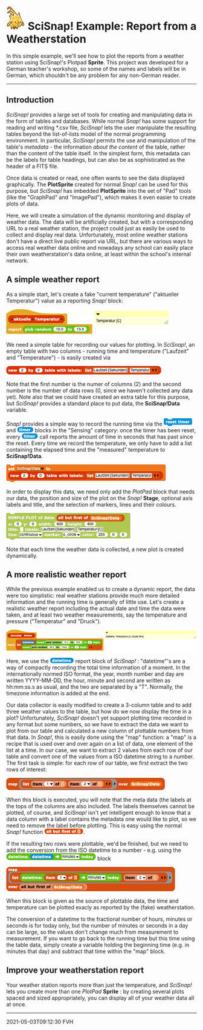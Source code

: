 # <img alt="scientific-snap-icon" src="../../../images/einstein_snap.png" width="50"/> SciSnap! Example: Report from a Weatherstation

In this simple example, we'll see how to plot the reports from a weather station using SciSnap!'s Plotpad **Sprite**.
This project was developed for a German teacher's workshop, so some of the names and labels will be in German, which shouldn't be any problem for any non-German reader.

---

## Introduction

*SciSnap!* provides a large set of tools for creating and manipulating data in the form of tables and databases.
While normal *Snap!* has some support for reading and writing \*.csv file, *SciSnap!* lets the user manipulate the resulting tables beyond the list-of-lists model of the normal programming environment.
In particular, *SciSnap!* permits the use and manipulation of the table's *metadata* - the information _about_ _the_ _content_ of the table, rather than the content of the table itself.
In the simplest form, this metadata can be the labels for table headings, but can also be as sophisticated as the header of a FITS file.

Once data is created or read, one often wants to see the data displayed graphically.
The **PlotSprite** created for normal *Snap!* can be used for this purpose, but *SciSnap!* has imbedded **PlotSprite** into the set of "Pad" tools (like the "GraphPad" and "ImagePad"), which makes it even easier to create plots of data.

Here, we will create a simulation of the dynamic monitoring and display of weather data.
The data will be artificially created, but with a corresponding URL to a real weather station, the project could just as easily be used to collect and display real data.
Unfortunately, most online weather stations don't have a direct live public report via URL, but there are various ways to access real weather data online and nowadays any school can easily place their own weatherstation's data online, at least within the school's internal network.


## A simple weather report

As a simple start,  let's create a fake "current temperature" ("aktueller Temperatur") value as a reporting *Snap!* block:

![aktueller Temperatur](./images/aktueller_Temperatur.png)

We need a simple table for recording our values for plotting.
In *SciSnap!*, an empty table with two columns - running time and temperature ("Laufzeit" and "Temperature") - is easily created via

![new table](./images/new_table.png)

Note that the first number is the numer of columns (2) and the second number is the number of data rows (0, since we haven't collected any data yet).
Note also that we could have created an extra table for this purpose, but *SciSnap!* provides a standard place to put data, the **SciSnap!Data** variable.

*Snap!* provides a simple way to record the running time via the ![reset timer](./images/reset_timer.png) and ![timer](./images/timer.png) blocks in the "Sensing" category: once the timer has been reset, every ![timer](./images/timer.png) call reports the amount of time in seconds that has past since the reset.
Every time we record the temperature, we only have to add a list containing the elapsed time and the "measured" temperature to **SciSnap!Data**.

![simple data](./images/simple_data.png)

In order to display this data, we need only add the *PlotPad* block that needs our data, the position and size of the plot on the *Snap!* **Stage**, optional axis labels and title, and the selection of markers, lines and their colours.

![simple plot](./images/simple_plot.png)

Note that each time the weather data is collected, a new plot is created dynamically.


## A more realistic weather report

While the previous example enabled us to create a dynamic report, the data were too simplistic: real weather stations provide much more detailed information and the running time is generally of little use.
Let's create a realistic weather report including the actual date and time the data were taken, and at least two weather measurements, say the temperature and pressure ("Temperatur" and "Druck").

![aktuelles Wetter](./images/aktuelles_Wetter.png)

Here, we use the ![datetime](./images/datetime.png) report block of *SciSnap!* : "datetime"'s are a way of compactly recording the total time information of a moment.
In the internationally normed ISO format, the year, month number and day are written YYYY-MM-DD, the hour, minute and second are written as hh:mm:ss.s as usual, and the two are separated by a "T".
Normally, the timezone information is added at the end.

Our data collector is easily modified to create a 3-column table and to add three weather values to the table, but how do we now display the time in a plot?
Unfortunately, *SciSnap!* doesn't yet support plotting time recorded in any format but some numbers, so we have to extract the data we want to plot from our table and calculated a new column of plottable numbers from that data.
In *Snap!*, this is easily done using the "map" function: a "map" is a recipe that is used over and over again on a list of data, one element of the list at a time.
In our case, we want to extract 2 values from each row of our table and convert one of the values from a ISO datetime string to a number.
The first task is simple: for each row of our table, we first extract the two rows of interest:

![map two rows](./images/map_two_rows.png)

When this block is executed, you will note that the meta data (the labels at the tops of the columns are also included.
The labels themselves cannot be plotted, of course, and *SciSnap!* isn't yet intelligent enough to know that a data column with a label contains the metadata one would like to plot, so we need to remove the label before plotting.
This is easy using the normal *Snap!* function ![all but first of](./images/all_but_first_of.png).

If the resulting two rows were plottable, we'd be finished, but we need to add the conversion from the ISO datetime to a number - e.g. using the ![datetime to minutes](./images/datetime_to_minutes.png) block

![map data](./images/map_data.png)

When this block is given as the source of plottable data, the time and temperature can be plotted exacly as reported by the (fake) weatherstation.

The conversion of a datetime to the fractional number of hours, minutes or seconds is for today only, but the number of minutes or seconds in a day can be large, so the values don't change much from measurement to measurement.
If you want to go back to the running time but this time using the table data, simply create a variable holding the beginning time (e.g. in minutes that day) and subtract that time within the "map" block.


## Improve your weatherstation report

Your weather station reports more than just the temperature, and *SciSnap!* lets you create more than one *PlotPad* **Sprite** : by creating several plots spaced and sized appropriately, you can display all of your weather data all at once.


---

2021-05-03T09:12:30 FVH
